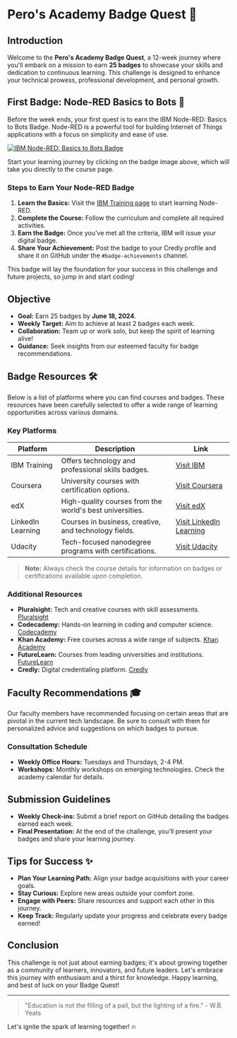 # Pero's Academy Badge Quest 🚀

## Introduction
Welcome to the **Pero's Academy Badge Quest**, a 12-week journey where you'll embark on a mission to earn **25 badges** to showcase your skills and dedication to continuous learning. This challenge is designed to enhance your technical prowess, professional development, and personal growth.

## First Badge: Node-RED Basics to Bots 🥇
Before the week ends, your first quest is to earn the IBM Node-RED: Basics to Bots Badge. Node-RED is a powerful tool for building Internet of Things applications with a focus on simplicity and ease of use.

[![IBM Node-RED: Basics to Bots Badge](https://github.com/Pero-s-Academy/Assignments/assets/126121348/63bb1dbe-5347-4655-b500-c6abc486c3c2)](https://www.ibm.com/training/badge/node-red-basics-to-bots)

Start your learning journey by clicking on the badge image above, which will take you directly to the course page.


### Steps to Earn Your Node-RED Badge
1. **Learn the Basics:** Visit the [IBM Training page](https://www.ibm.com/training/badge/node-red-basics-to-bots) to start learning Node-RED.
2. **Complete the Course:** Follow the curriculum and complete all required activities.
3. **Earn the Badge:** Once you've met all the criteria, IBM will issue your digital badge.
4. **Share Your Achievement:** Post the badge to your Credly profile and share it on GitHub under the `#badge-achievements` channel.

This badge will lay the foundation for your success in this challenge and future projects, so jump in and start coding!

## Objective
- **Goal:** Earn 25 badges by **June 18, 2024**.
- **Weekly Target:** Aim to achieve at least 2 badges each week.
- **Collaboration:** Team up or work solo, but keep the spirit of learning alive!
- **Guidance:** Seek insights from our esteemed faculty for badge recommendations.

## Badge Resources 🛠
Below is a list of platforms where you can find courses and badges. These resources have been carefully selected to offer a wide range of learning opportunities across various domains.

### Key Platforms

| Platform       | Description                                                  | Link                           |
|----------------|--------------------------------------------------------------|--------------------------------|
| IBM Training   | Offers technology and professional skills badges.            | [Visit IBM](https://www.ibm.com/training) |
| Coursera       | University courses with certification options.               | [Visit Coursera](https://www.coursera.org) |
| edX            | High-quality courses from the world's best universities.     | [Visit edX](https://www.edx.org) |
| LinkedIn Learning | Courses in business, creative, and technology fields.       | [Visit LinkedIn Learning](https://www.linkedin.com/learning) |
| Udacity        | Tech-focused nanodegree programs with certifications.        | [Visit Udacity](https://www.udacity.com) |

> **Note:** Always check the course details for information on badges or certifications available upon completion.

### Additional Resources

- **Pluralsight:** Tech and creative courses with skill assessments. [Pluralsight](https://www.pluralsight.com)
- **Codecademy:** Hands-on learning in coding and computer science. [Codecademy](https://www.codecademy.com)
- **Khan Academy:** Free courses across a wide range of subjects. [Khan Academy](https://www.khanacademy.org)
- **FutureLearn:** Courses from leading universities and institutions. [FutureLearn](https://www.futurelearn.com)
- **Credly:** Digital credentialing platform. [Credly](https://www.credly.com)

## Faculty Recommendations 🎓
Our faculty members have recommended focusing on certain areas that are pivotal in the current tech landscape. Be sure to consult with them for personalized advice and suggestions on which badges to pursue.

### Consultation Schedule
- **Weekly Office Hours:** Tuesdays and Thursdays, 2-4 PM.
- **Workshops:** Monthly workshops on emerging technologies. Check the academy calendar for details.

## Submission Guidelines
- **Weekly Check-ins:** Submit a brief report on GitHub detailing the badges earned each week.
- **Final Presentation:** At the end of the challenge, you'll present your badges and share your learning journey.

## Tips for Success ✨
- **Plan Your Learning Path:** Align your badge acquisitions with your career goals.
- **Stay Curious:** Explore new areas outside your comfort zone.
- **Engage with Peers:** Share resources and support each other in this journey.
- **Keep Track:** Regularly update your progress and celebrate every badge earned!

## Conclusion
This challenge is not just about earning badges; it's about growing together as a community of learners, innovators, and future leaders. Let's embrace this journey with enthusiasm and a thirst for knowledge. Happy learning, and best of luck on your Badge Quest!

---

> "Education is not the filling of a pail, but the lighting of a fire." - W.B. Yeats

Let's ignite the spark of learning together! 🔥

